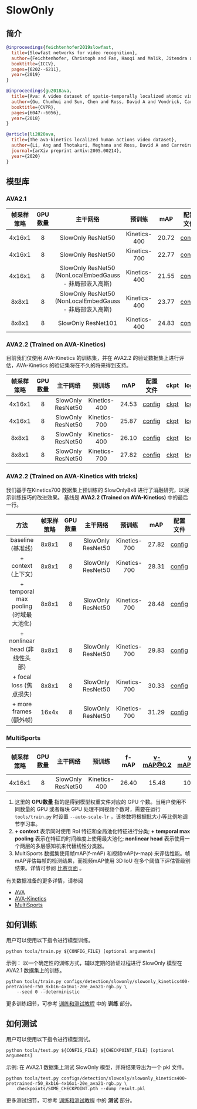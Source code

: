 # SlowOnly

## 简介

<!-- [ALGORITHM] -->

```BibTeX
@inproceedings{feichtenhofer2019slowfast,
  title={Slowfast networks for video recognition},
  author={Feichtenhofer, Christoph and Fan, Haoqi and Malik, Jitendra and He, Kaiming},
  booktitle={ICCV},
  pages={6202--6211},
  year={2019}
}
```

```BibTeX
@inproceedings{gu2018ava,
  title={Ava: A video dataset of spatio-temporally localized atomic visual actions},
  author={Gu, Chunhui and Sun, Chen and Ross, David A and Vondrick, Carl and Pantofaru, Caroline and Li, Yeqing and Vijayanarasimhan, Sudheendra and Toderici, George and Ricco, Susanna and Sukthankar, Rahul and others},
  booktitle={CVPR},
  pages={6047--6056},
  year={2018}
}
```

```BibTeX
@article{li2020ava,
  title={The ava-kinetics localized human actions video dataset},
  author={Li, Ang and Thotakuri, Meghana and Ross, David A and Carreira, Jo{\~a}o and Vostrikov, Alexander and Zisserman, Andrew},
  journal={arXiv preprint arXiv:2005.00214},
  year={2020}
}
```


## 模型库

### AVA2.1

| 帧采样策略 | GPU数量 |                        主干网络                         |    预训练    |  mAP  |                  配置文件                  |                  ckpt                   |                  log                   |
| :-------: | :-----: | :----------------------------------------------------: | :----------: | :---: | :---------------------------------------: | :-------------------------------------: | :------------------------------------: |
|  4x16x1   |    8    |                   SlowOnly ResNet50                    | Kinetics-400 | 20.72 | [config](/configs/detection/slowonly/slowonly_kinetics400-pretrained-r50_8xb16-4x16x1-20e_ava21-rgb.py) | [ckpt](https://download.openmmlab.com/mmaction/v1.0/detection/slowonly/slowonly_kinetics400-pretrained-r50_8xb16-4x16x1-20e_ava21-rgb/slowonly_kinetics400-pretrained-r50_8xb16-4x16x1-20e_ava21-rgb_20220906-953ef5fe.pth) | [log](https://download.openmmlab.com/mmaction/v1.0/detection/slowonly/slowonly_kinetics400-pretrained-r50_8xb16-4x16x1-20e_ava21-rgb/slowonly_kinetics400-pretrained-r50_8xb16-4x16x1-20e_ava21-rgb.log) |
|  4x16x1   |    8    |                   SlowOnly ResNet50                    | Kinetics-700 | 22.77 | [config](/configs/detection/slowonly/slowonly_kinetics700-pretrained-r50_8xb16-4x16x1-20e_ava21-rgb.py) | [ckpt](https://download.openmmlab.com/mmaction/v1.0/detection/slowonly/slowonly_kinetics700-pretrained-r50_8xb16-4x16x1-20e_ava21-rgb/slowonly_kinetics700-pretrained-r50_8xb16-4x16x1-20e_ava21-rgb_20220906-b3b6d44e.pth) | [log](https://download.openmmlab.com/mmaction/v1.0/detection/slowonly/slowonly_kinetics700-pretrained-r50_8xb16-4x16x1-20e_ava21-rgb/slowonly_kinetics700-pretrained-r50_8xb16-4x16x1-20e_ava21-rgb.log) |
|  4x16x1   |    8    | SlowOnly ResNet50 (NonLocalEmbedGauss - 非局部嵌入高斯) | Kinetics-400 | 21.55 | [config](/configs/detection/slowonly/slowonly_kinetics400-pretrained-r50-nl_8xb16-4x16x1-20e_ava21-rgb.py) | [ckpt](https://download.openmmlab.com/mmaction/v1.0/detection/slowonly/slowonly_kinetics400-pretrained-r50-nl_8xb16-4x16x1-20e_ava21-rgb/slowonly_kinetics400-pretrained-r50-nl_8xb16-4x16x1-20e_ava21-rgb_20220906-5ae3f91b.pth) | [log](https://download.openmmlab.com/mmaction/v1.0/detection/slowonly/slowonly_kinetics400-pretrained-r50-nl_8xb16-4x16x1-20e_ava21-rgb/slowonly_kinetics400-pretrained-r50-nl_8xb16-4x16x1-20e_ava21-rgb.log) |
|   8x8x1   |    8    | SlowOnly ResNet50 (NonLocalEmbedGauss - 非局部嵌入高斯) | Kinetics-400 | 23.77 | [config](/configs/detection/slowonly/slowonly_kinetics400-pretrained-r50-nl_8xb16-8x8x1-20e_ava21-rgb.py) | [ckpt](https://download.openmmlab.com/mmaction/v1.0/detection/slowonly/slowonly_kinetics400-pretrained-r50-nl_8xb16-8x8x1-20e_ava21-rgb/slowonly_kinetics400-pretrained-r50-nl_8xb16-8x8x1-20e_ava21-rgb_20220906-9760eadb.pth) | [log](https://download.openmmlab.com/mmaction/v1.0/detection/slowonly/slowonly_kinetics400-pretrained-r50-nl_8xb16-8x8x1-20e_ava21-rgb/slowonly_kinetics400-pretrained-r50-nl_8xb16-8x8x1-20e_ava21-rgb.log) |
|   8x8x1   |    8    |                   SlowOnly ResNet101                   | Kinetics-400 | 24.83 | [config](/configs/detection/slowonly/slowonly_kinetics400-pretrained-r101_8xb16-8x8x1-20e_ava21-rgb.py) | [ckpt](https://download.openmmlab.com/mmaction/v1.0/detection/slowonly/slowonly_kinetics400-pretrained-r101_8xb16-8x8x1-20e_ava21-rgb/slowonly_kinetics400-pretrained-r101_8xb16-8x8x1-20e_ava21-rgb_20220906-43f16877.pth) | [log](https://download.openmmlab.com/mmaction/v1.0/detection/slowonly/slowonly_kinetics400-pretrained-r101_8xb16-8x8x1-20e_ava21-rgb/slowonly_kinetics400-pretrained-r101_8xb16-8x8x1-20e_ava21-rgb.log) |

### AVA2.2 (Trained on AVA-Kinetics)

目前我们仅使用 AVA-Kinetics 的训练集，并在 AVA2.2 的验证数据集上进行评估，AVA-Kinetics 的验证集将在不久的将来得到支持。

| 帧采样策略 | GPU数量 |     主干网络       |    预训练    |  mAP  |                      配置文件                     |                      ckpt                      |                      log                      |
| :-------: | :-----: | :---------------: | :----------: | :---: | :----------------------------------------------: | :--------------------------------------------: | :-------------------------------------------: |
|  4x16x1   |    8    | SlowOnly ResNet50 | Kinetics-400 | 24.53 | [config](/configs/detection/slowonly/slowonly_k400-pre-r50_8xb8-4x16x1-10e_ava-kinetics-rgb.py) | [ckpt](https://download.openmmlab.com/mmaction/v1.0/detection/slowonly/slowonly_k400-pre-r50_8xb8-4x16x1-10e_ava-kinetics-rgb/slowonly_k400-pre-r50_8xb8-4x16x1-10e_ava-kinetics-rgb_20221205-33e3ca7c.pth) | [log](https://download.openmmlab.com/mmaction/v1.0/detection/slowonly/slowonly_k400-pre-r50_8xb8-4x16x1-10e_ava-kinetics-rgb/slowonly_k400-pre-r50_8xb8-4x16x1-10e_ava-kinetics-rgb.log) |
|  4x16x1   |    8    | SlowOnly ResNet50 | Kinetics-700 | 25.87 | [config](/configs/detection/slowonly/slowonly_k700-pre-r50_8xb8-4x16x1-10e_ava-kinetics-rgb.py) | [ckpt](https://download.openmmlab.com/mmaction/v1.0/detection/slowonly/slowonly_k700-pre-r50_8xb8-4x16x1-10e_ava-kinetics-rgb/slowonly_k700-pre-r50_8xb8-4x16x1-10e_ava-kinetics-rgb_20221205-a07e8c15.pth) | [log](https://download.openmmlab.com/mmaction/v1.0/detection/slowonly/slowonly_k700-pre-r50_8xb8-4x16x1-10e_ava-kinetics-rgb/slowonly_k700-pre-r50_8xb8-4x16x1-10e_ava-kinetics-rgb.log) |
|   8x8x1   |    8    | SlowOnly ResNet50 | Kinetics-400 | 26.10 | [config](/configs/detection/slowonly/slowonly_k400-pre-r50_8xb8-8x8x1-10e_ava-kinetics-rgb.py) | [ckpt](https://download.openmmlab.com/mmaction/v1.0/detection/slowonly/slowonly_k400-pre-r50_8xb8-8x8x1-10e_ava-kinetics-rgb/slowonly_k400-pre-r50_8xb8-8x8x1-10e_ava-kinetics-rgb_20221205-8f8dff3b.pth) | [log](https://download.openmmlab.com/mmaction/v1.0/detection/slowonly/slowonly_k400-pre-r50_8xb8-8x8x1-10e_ava-kinetics-rgb/slowonly_k400-pre-r50_8xb8-8x8x1-10e_ava-kinetics-rgb.log) |
|   8x8x1   |    8    | SlowOnly ResNet50 | Kinetics-700 | 27.82 | [config](/configs/detection/slowonly/slowonly_k700-pre-r50_8xb8-8x8x1-10e_ava-kinetics-rgb.py) | [ckpt](https://download.openmmlab.com/mmaction/v1.0/detection/slowonly/slowonly_k700-pre-r50_8xb8-8x8x1-10e_ava-kinetics-rgb/slowonly_k700-pre-r50_8xb8-8x8x1-10e_ava-kinetics-rgb_20221205-16a01c37.pth) | [log](https://download.openmmlab.com/mmaction/v1.0/detection/slowonly/slowonly_k700-pre-r50_8xb8-8x8x1-10e_ava-kinetics-rgb/slowonly_k700-pre-r50_8xb8-8x8x1-10e_ava-kinetics-rgb.log) |

### AVA2.2 (Trained on AVA-Kinetics with tricks)

我们基于在Kinetics700 数据集上预训练的 SlowOnly8x8 进行了消融研究，以展示训练技巧的改进效果。 基线是 **AVA2.2 (Trained on AVA-Kinetics)** 中的最后一行。

|              方法                    | 帧采样策略 | GPU数量 |     主干网络      |    预训练     |  mAP  |                 配置文件                 |                  ckpt                   |                  log                   |
| :----------------------------------: | :-------: | :----: | :---------------: | :----------: | :---: | :--------------------------------------: | :-------------------------------------: | :------------------------------------: |
|           baseline (基准线)          |   8x8x1    |   8   | SlowOnly ResNet50 | Kinetics-700 | 27.82 | [config](/configs/detection/slowonly/slowonly_k700-pre-r50_8xb8-8x8x1-10e_ava-kinetics-rgb.py) | [ckpt](https://download.openmmlab.com/mmaction/v1.0/detection/slowonly/slowonly_k700-pre-r50_8xb8-8x8x1-10e_ava-kinetics-rgb/slowonly_k700-pre-r50_8xb8-8x8x1-10e_ava-kinetics-rgb_20221205-16a01c37.pth) | [log](https://download.openmmlab.com/mmaction/v1.0/detection/slowonly/slowonly_k700-pre-r50_8xb8-8x8x1-10e_ava-kinetics-rgb/slowonly_k700-pre-r50_8xb8-8x8x1-10e_ava-kinetics-rgb.log) |
|          + context (上下文)          |   8x8x1    |   8   | SlowOnly ResNet50 | Kinetics-700 | 28.31 | [config](/configs/detection/slowonly/slowonly_k700-pre-r50-context_8xb8-8x8x1-10e_ava-kinetics-rgb.py) | [ckpt](https://download.openmmlab.com/mmaction/v1.0/detection/slowonly/slowonly_k700-pre-r50-context_8xb8-8x8x1-10e_ava-kinetics-rgb/slowonly_k700-pre-r50-context_8xb8-8x8x1-10e_ava-kinetics-rgb_20221205-5d514f8c.pth) | [log](https://download.openmmlab.com/mmaction/v1.0/detection/slowonly/slowonly_k700-pre-r50-context_8xb8-8x8x1-10e_ava-kinetics-rgb/slowonly_k700-pre-r50-context_8xb8-8x8x1-10e_ava-kinetics-rgb.log) |
| + temporal max pooling (时域最大池化) |   8x8x1    |   8   | SlowOnly ResNet50 | Kinetics-700 | 28.48 | [config](/configs/detection/slowonly/slowonly_k700-pre-r50-context-temporal-max_8xb8-8x8x1-10e_ava-kinetics-rgb.py) | [ckpt](https://download.openmmlab.com/mmaction/v1.0/detection/slowonly/slowonly_k700-pre-r50-context-temporal-max_8xb8-8x8x1-10e_ava-kinetics-rgb/slowonly_k700-pre-r50-context-temporal-max_8xb8-8x8x1-10e_ava-kinetics-rgb_20221205-5b5e71eb.pth) | [log](https://download.openmmlab.com/mmaction/v1.0/detection/slowonly/slowonly_k700-pre-r50-context-temporal-max_8xb8-8x8x1-10e_ava-kinetics-rgb/slowonly_k700-pre-r50-context-temporal-max_8xb8-8x8x1-10e_ava-kinetics-rgb.log) |
|     + nonlinear head (非线性头部)     |   8x8x1    |   8   | SlowOnly ResNet50 | Kinetics-700 | 29.83 | [config](/configs/detection/slowonly/slowonly_k700-pre-r50-context-temporal-max-nl-head_8xb8-8x8x1-10e_ava-kinetics-rgb.py) | [ckpt](https://download.openmmlab.com/mmaction/v1.0/detection/slowonly/slowonly_k700-pre-r50-context-temporal-max-nl-head_8xb8-8x8x1-10e_ava-kinetics-rgb/slowonly_k700-pre-r50-context-temporal-max-nl-head_8xb8-8x8x1-10e_ava-kinetics-rgb_20221205-87624265.pth) | [log](https://download.openmmlab.com/mmaction/v1.0/detection/slowonly/slowonly_k700-pre-r50-context-temporal-max-nl-head_8xb8-8x8x1-10e_ava-kinetics-rgb/slowonly_k700-pre-r50-context-temporal-max-nl-head_8xb8-8x8x1-10e_ava-kinetics-rgb.log) |
|        + focal loss (焦点损失)        |   8x8x1    |   8   | SlowOnly ResNet50 | Kinetics-700 | 30.33 | [config](/configs/detection/slowonly/slowonly_k700-pre-r50-context-temporal-max-nl-head_8xb8-8x8x1-focal-10e_ava-kinetics-rgb.py) | [ckpt](https://download.openmmlab.com/mmaction/v1.0/detection/slowonly/slowonly_k700-pre-r50-context-temporal-max-nl-head_8xb8-8x8x1-focal-10e_ava-kinetics-rgb/slowonly_k700-pre-r50-context-temporal-max-nl-head_8xb8-8x8x1-focal-10e_ava-kinetics-rgb_20221205-37aa8395.pth) | [log](https://download.openmmlab.com/mmaction/v1.0/detection/slowonly/slowonly_k700-pre-r50-context-temporal-max-nl-head_8xb8-8x8x1-focal-10e_ava-kinetics-rgb/slowonly_k700-pre-r50-context-temporal-max-nl-head_8xb8-8x8x1-focal-10e_ava-kinetics-rgb.log) |
|        + more frames (额外帧)         |  16x4x     |   8   | SlowOnly ResNet50 | Kinetics-700 | 31.29 | [config](/configs/detection/slowonly/slowonly_k700-pre-r50_8xb8-16x4x1-10e-tricks_ava-kinetics-rgb.py) | [ckpt](https://download.openmmlab.com/mmaction/v1.0/detection/slowonly/slowonly_k700-pre-r50_8xb8-16x4x1-10e-tricks_ava-kinetics-rgb/slowonly_k700-pre-r50_8xb8-16x4x1-10e-tricks_ava-kinetics-rgb_20221205-dd652f81.pth) | [log](https://download.openmmlab.com/mmaction/v1.0/detection/slowonly/slowonly_k700-pre-r50_8xb8-16x4x1-10e-tricks_ava-kinetics-rgb/slowonly_k700-pre-r50_8xb8-16x4x1-10e-tricks_ava-kinetics-rgb.log) |

### MultiSports

| 帧采样策略 | GPU数量 |      主干网络      |    预训练    | f-mAP | v-mAP@0.2 | v-mAP@0.5 | v-mAP@0.1:0.9 | GPU内存(M)  |               配置文件             |               ckpt               |               log                |
| :-------: | :-----: | :---------------: | :----------: | :---: | :-------: | :-------: | :-----------: | :--------: | :--------------------------------: | :------------------------------: | :------------------------------: |
|  4x16x1   |    8    | SlowOnly ResNet50 | Kinetics-400 | 26.40 |   15.48   |   10.62   |     9.65      |    8509    | [config](/configs/detection/slowonly/slowonly_kinetics400-pretrained-r50_8xb16-4x16x1-8e_multisports-rgb.py) | [ckpt](https://download.openmmlab.com/mmaction/v1.0/detection/slowonly/slowonly_kinetics400-pretrained-r50_8xb16-4x16x1-8e_multisports-rgb/slowonly_kinetics400-pretrained-r50_8xb16-4x16x1-8e_multisports-rgb_20230320-a1ca5e76.pth) | [log](https://download.openmmlab.com/mmaction/v1.0/detection/slowonly/slowonly_kinetics400-pretrained-r50_8xb16-4x16x1-8e_multisports-rgb/slowonly_kinetics400-pretrained-r50_8xb16-4x16x1-8e_multisports-rgb.log) |

1. 这里的 **GPU数量** 指的是得到模型权重文件对应的 GPU 个数。当用户使用不同数量的 GPU 或者每块 GPU 处理不同视频个数时，需要在运行 `tools/train.py` 时设置 `--auto-scale-lr` ，该参数将根据批大小等比例地调节学习率。
2. **+ context** 表示同时使用 RoI 特征和全局池化特征进行分类; **+ temporal max pooling** 表示在特征的时间维度上使用最大池化; **nonlinear head** 表示使用一个两层的多层感知机来代替线性分类器。
3. MultiSports 数据集使用帧mAP(f-mAP) 和视频mAP(v-map) 来评估性能。帧mAP评估每帧的检测结果，而视频mAP使用 3D IoU 在多个阈值下评估管级别结果。详情可参阅 [比赛页面](https://codalab.lisn.upsaclay.fr/competitions/3736#learn_the_details-evaluation) 。

有关数据准备的更多详情，请参阅

- [AVA](/tools/data/ava/README_zh-CN.md)
- [AVA-Kinetics](/tools/data/ava_kinetics/README_zh-CN.md)
- [MultiSports](/tools/data/multisports/README.md)

## 如何训练

用户可以使用以下指令进行模型训练。

```shell
python tools/train.py ${CONFIG_FILE} [optional arguments]
```

示例： 以一个确定性的训练方式，辅以定期的验证过程进行 SlowOnly 模型在 AVA2.1 数据集上的训练。

```shell
python tools/train.py configs/detection/slowonly/slowonly_kinetics400-pretrained-r50_8xb16-4x16x1-20e_ava21-rgb.py \
    --seed 0 --deterministic
```

更多训练细节，可参考 [训练和测试教程](/docs/zh_cn/user_guides/train_test.md) 中的 **训练** 部分。

## 如何测试

用户可以使用以下指令进行模型测试。

```shell
python tools/test.py ${CONFIG_FILE} ${CHECKPOINT_FILE} [optional arguments]
```

示例: 在 AVA2.1 数据集上测试 SlowOnly 模型，并将结果导出为一个 pkl 文件。

```shell
python tools/test.py configs/detection/slowonly/slowonly_kinetics400-pretrained-r50_8xb16-4x16x1-20e_ava21-rgb.py \
    checkpoints/SOME_CHECKPOINT.pth --dump result.pkl
```

更多测试细节，可参考 [训练和测试教程](/docs/zh_cn/user_guides/train_test.md) 中的 **测试** 部分。
